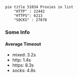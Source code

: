 
```mermaid
pie title 51034 Proxies in list
    "HTTP" : 22442
    "HTTPS": 6213
    "SOCKS" : 27878
```

### Some Info
#### Average Timeout

- mixed: 3.2s
- http: 1.4s
- https: 8.3s
- socks: 4.8s
